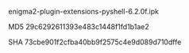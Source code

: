 enigma2-plugin-extensions-pyshell-6.2.0f.ipk

MD5 29c6292611393e483c1448f1fd1b1ae2

SHA 73cbe901f2cfba40bb9f2575c4e9d089d710dffe
